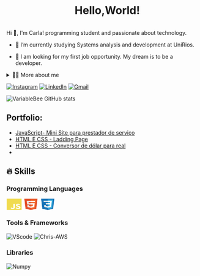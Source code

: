 <!--título-->
<div id="user-content-toc">
  <ul align="center">
    <summary><h1 style="display: inline-block">Hello,World!</h1></summary>
</div>

<!-- Presentation -->
<p>
  Hi 👋, I'm Carla! programming student and passionate about technology.

  - 🌱 I’m currently studying Systems analysis and development at UniRios.

  - 🔭 I am looking for my first job opportunity. My dream is to be a developer.
</p>

<!-- Dropdown -->
<details>
  <summary>👨‍💻 More about me</summary>

  - 💬 I am 22 years old, currently living in Brazil. I'm also a content creator on Instagram, which helped me develop important skills such as creativity, communication, marketing, and social media management.

  - ⚡ I enjoy reading, well as watching movies, i believe that our personal interests contribute to a more refined perception of things and problem-solving.
</details>

<!-- Links -->
[![Instagram](https://img.shields.io/badge/Instagram-E4405F?style=for-the-badge&logo=instagram&logoColor=white)](https://www.instagram.com/medicesolutions/)
[![LinkedIn](https://img.shields.io/badge/LinkedIn-0077B5?style=for-the-badge&logo=linkedin&logoColor=white)](https://www.linkedin.com/in/carla-m%C3%A9dice-estagio/)
[![Gmail](https://img.shields.io/badge/Gmail-D14836?style=for-the-badge&logo=gmail&logoColor=white)](https://mail.google.com/mail/u/0/?tab=rm&ogbl#inbox)

<!-- GithubStats -->
![VariableBee GitHub stats](https://github-readme-stats.vercel.app/api?username=Carla-medeiros/Carla-Medice_icons=true&theme=synthwave)

<!-- Portfolio -->
## Portfolio:
- [JavaScript- Mini Site para prestador de serviço](https://)
- [HTML E CSS - Ladding Page](https://git)
- [HTML E CSS - Conversor de dólar para real](https://)
- 


## 🔥 Skills
<!-- Skills: Programming Languages -->
  <div style="flex-basis: 48%;">
    <h3>Programming Languages</h3>
    <img align="center" alt="Js" height="30" width="40" src="https://raw.githubusercontent.com/devicons/devicon/master/icons/javascript/javascript-plain.svg">
    <img align="center" alt="HTML" height="30" width="40" src="https://raw.githubusercontent.com/devicons/devicon/master/icons/html5/html5-original.svg">
    <img align="center" alt="CSS" height="30" width="40" src="https://raw.githubusercontent.com/devicons/devicon/master/icons/css3/css3-original.svg">
    
  </div>
  
  <!-- Skills: Tools & Frameworks -->
  <div style="flex-basis: 48%;">
    <h3>Tools & Frameworks</h3>
    <img align="center" alt="VScode" height="30" width="40" src="https://cdn.jsdelivr.net/gh/devicons/devicon/icons/vscode/vscode-original.svg">
    <img align="center" alt="Chris-AWS" height="30" width="40" src="https://cdn.jsdelivr.net/gh/devicons/devicon/icons/git/git-original.svg">
  </div>
  
  <!-- Skills: Libraries -->
  <div style="flex-basis: 48%;">
    <h3>Libraries</h3>
    <img align="center" alt="Numpy" height="30" width="40" src="https://raw.githubusercontent.com/react-icons/react-icons/master/react-icons.svg">
   
  </div>


